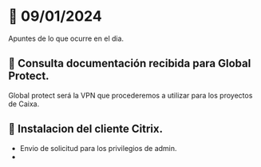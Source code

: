 # 📓  09/01/2024
Apuntes de lo que ocurre en el dia.

## 📍 Consulta documentación recibida para Global Protect.
Global protect será la VPN que procederemos a utilizar para los proyectos de Caixa.


## 📍 Instalacion del cliente Citrix.
- Envio de solicitud para los privilegios de admin.
- 
